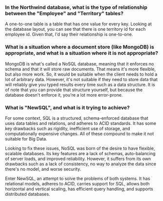 ### In the Northwind database, what is the type of relationship between the "Employee" and "Territory" tables?

A one-to-one table is a table that has one value for every key. Looking at the database layout, 
you can see that there is one territory id for each employee id. Given that, I'd say their relationship
is one-to-one. 


### What is a situation where a document store (like MongoDB) is appropriate, and what is a situation where it is not appropriate?

MongoDB is what's called a NoSQL database, meaning that it enforces no schema and that it will store
raw documents. That means it's more flexible, but also more work. So, it would be suitable when the client
needs to hold a lot of arbitrary data. However, it's not suitable if they need to store data that will reliably
give you typed results every time such as a data structure. It is of note that you can provide that structure 
yourself, but because the database doesn't enforce it, you're a lot more error-prone. 


### What is "NewSQL", and what is it trying to achieve?
For some context, SQL is a structured, schema-enforced database that uses data tables and relations,
and adheres to ACID standards. It has some key drawbacks such as rigidity, inefficient use of storage,
and computationally expensive changes. All of these compound to make it not suitable for Big Data.

Looking to fix these issues, NoSQL was born of the desire to have flexible, scalable databases. 
Its key features are a lack of schemas, auto-balancing of server loads, and improved reliability. However,
it suffers from its own drawbacks such as a lack of consistency, no way to analyze the data since there's no 
model, and worse security. 

Enter NewSQL, an attempt to solve the problems of both systems. It has relational models, adheres to ACID,
carries support for SQL, allows both horizontal and vertical scaling, has efficient query handling, and supports
distributed databases. 



